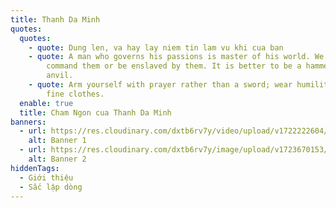 ```yaml
---
title: Thanh Da Minh
quotes:
  quotes:
    - quote: Dung len, va hay lay niem tin lam vu khi cua ban
    - quote: A man who governs his passions is master of his world. We must either
        command them or be enslaved by them. It is better to be a hammer than an
        anvil.
    - quote: Arm yourself with prayer rather than a sword; wear humility rather than
        fine clothes.
  enable: true
  title: Cham Ngon cua Thanh Da Minh
banners:
  - url: https://res.cloudinary.com/dxtb6rv7y/video/upload/v1722222604/video-banner_gwdvew.mp4
    alt: Banner 1
  - url: https://res.cloudinary.com/dxtb6rv7y/image/upload/v1723670153/hinh-so_jas0ec.jpg
    alt: Banner 2
hiddenTags:
  - Giới thiệu
  - Sắc lập dòng
---
```

